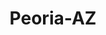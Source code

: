 ---
title: Peoria-AZ
slug: peoria-az
f_state:
- cms/state/arizona.md
f_locations:
- cms/payday-loan/aaa-cash-advance-673.md
- cms/payday-loan/advance-america-1189.md
- cms/payday-loan/advance-america-1191.md
- cms/payday-loan/advance-america-3008.md
- cms/payday-loan/advance-america-3009.md
- cms/payday-loan/alltel-4056.md
- cms/payday-loan/cash-flow-7551.md
- cms/payday-loan/check-go-9713.md
- cms/payday-loan/check-advance-10217.md
- cms/payday-loan/checkmate-14294.md
- cms/payday-loan/checkmate-14301.md
- cms/payday-loan/checkmate-14302.md
- cms/payday-loan/checkmate-14303.md
- cms/payday-loan/fast-payday-loans-inc-17896.md
- cms/payday-loan/loan-mart-20433.md
- cms/payday-loan/loan-mart-20438.md
- cms/payday-loan/loan-n-go-20487.md
- cms/payday-loan/popular-cash-express-24485.md
updated-on: '2024-05-30T13:41:28.615Z'
created-on: '2024-05-30T13:41:28.615Z'
published-on: '2024-05-30T13:54:32.469Z'
f_city: Peoria
layout: '[city].html'
tags: city
---